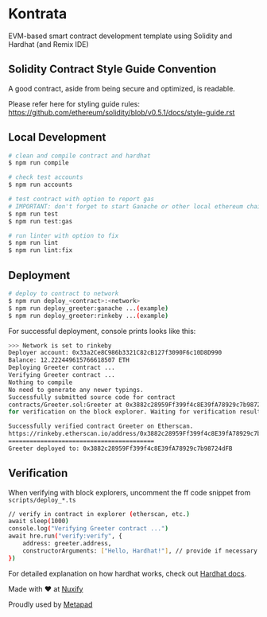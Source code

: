 # Kontrata

EVM-based smart contract development template using Solidity and Hardhat (and Remix IDE)

## Solidity Contract Style Guide Convention

A good contract, aside from being secure and optimized, is readable.

Please refer here for styling guide rules: https://github.com/ethereum/solidity/blob/v0.5.1/docs/style-guide.rst

## Local Development

```bash
# clean and compile contract and hardhat
$ npm run compile

# check test accounts
$ npm run accounts

# test contract with option to report gas
# IMPORTANT: don't forget to start Ganache or other local ethereum chain
$ npm run test
$ npm run test:gas

# run linter with option to fix
$ npm run lint
$ npm run lint:fix
```

## Deployment

```bash
# deploy to contract to network
$ npm run deploy_<contract>:<network>
$ npm run deploy_greeter:ganache ...(example)
$ npm run deploy_greeter:rinkeby ...(example)
```

For successful deployment, console prints looks like this:

```bash
>>> Network is set to rinkeby
Deployer account: 0x33a2Ce8C986b3321C82cB127f3090F6c10D8D990
Balance: 12.222449615766618507 ETH
Deploying Greeter contract ...
Verifying Greeter contract ...
Nothing to compile
No need to generate any newer typings.
Successfully submitted source code for contract
contracts/Greeter.sol:Greeter at 0x3882c28959Ff399f4c8E39fA78929c7b98724dFB
for verification on the block explorer. Waiting for verification result...

Successfully verified contract Greeter on Etherscan.
https://rinkeby.etherscan.io/address/0x3882c28959Ff399f4c8E39fA78929c7b98724dFB#code
=========================================
Greeter deployed to: 0x3882c28959Ff399f4c8E39fA78929c7b98724dFB
```

## Verification

When verifying with block explorers, uncomment the ff code snippet from `scripts/deploy_*.ts`

```bash
// verify in contract in explorer (etherscan, etc.)
await sleep(1000)
console.log("Verifying Greeter contract ...")
await hre.run("verify:verify", {
    address: greeter.address,
    constructorArguments: ["Hello, Hardhat!"], // provide if necessary
})
```

For detailed explanation on how hardhat works, check out [Hardhat docs](https://hardhat.org/getting-started).

Made with ❤️ at [Nuxify](https://nuxify.tech)

Proudly used by [Metapad](https://metapad.dev)
